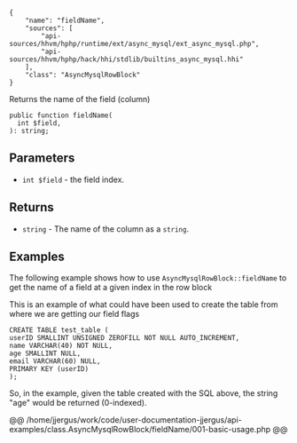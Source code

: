 ``` yamlmeta
{
    "name": "fieldName",
    "sources": [
        "api-sources/hhvm/hphp/runtime/ext/async_mysql/ext_async_mysql.php",
        "api-sources/hhvm/hphp/hack/hhi/stdlib/builtins_async_mysql.hhi"
    ],
    "class": "AsyncMysqlRowBlock"
}
```




Returns the name of the field (column)




``` Hack
public function fieldName(
  int $field,
): string;
```




## Parameters




+ ` int $field ` - the field index.




## Returns




* ` string ` - The name of the column as a `` string ``.




## Examples




The following example shows how to use ` AsyncMysqlRowBlock::fieldName ` to get the name of a field at a given index in the row block




This is an example of what could have been used to create the table from where we are getting our field flags




```
CREATE TABLE test_table (
userID SMALLINT UNSIGNED ZEROFILL NOT NULL AUTO_INCREMENT,
name VARCHAR(40) NOT NULL,
age SMALLINT NULL,
email VARCHAR(60) NULL,
PRIMARY KEY (userID)
);
```




So, in the example, given the table created with the SQL above, the string "age" would be returned (0-indexed).







@@ /home/jjergus/work/code/user-documentation-jjergus/api-examples/class.AsyncMysqlRowBlock/fieldName/001-basic-usage.php @@
<!-- HHAPIDOC -->
